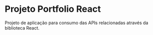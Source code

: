 # Projeto Portfolio React
Projeto de aplicação para consumo das APIs relacionadas através da biblioteca React.

